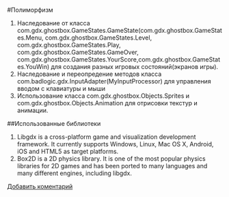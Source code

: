 #Полиморфизм

1. Наследование от класса com.gdx.ghostbox.GameStates.GameState(com.gdx.ghostbox.GameStates.Menu, com.gdx.ghostbox.GameStates.Level, com.gdx.ghostbox.GameStates.Play, com.gdx.ghostbox.GameStates.GameOver, com.gdx.ghostbox.GameStates.YourScore,com.gdx.ghostbox.GameStates.YouWin) для создания разных игровых состояний(экранов игры).
2. Наследование и переопредение методов класса com.badlogic.gdx.InputAdapter(MyInputProcessor) для управления вводом с клавиатуры и мыши
3. Использование класса com.gdx.ghostbox.Оbjects.Sprites и com.gdx.ghostbox.Оbjects.Animation для отрисовки текстур и анимации.

##Использованные библиотеки
1. Libgdx is a cross-platform game and visualization development framework. It currently supports Windows, Linux, Mac OS X, Android, iOS and HTML5 as target platforms.
2. Box2D is a 2D physics library. It is one of the most popular physics libraries for 2D games and has been ported to many languages and many different engines, including libgdx.


[Добавить коментарий](https://github.com/Mission34/GhostBox/issues/1 "Коментарии")
